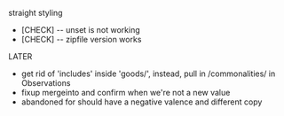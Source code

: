 straight styling

- [CHECK] -- unset is not working
- [CHECK] -- zipfile version works



LATER

- get rid of 'includes' inside 'goods/', instead, pull in /commonalities/ in Observations
- fixup mergeinto and confirm when we're not a new value
- abandoned for should have a negative valence and different copy
